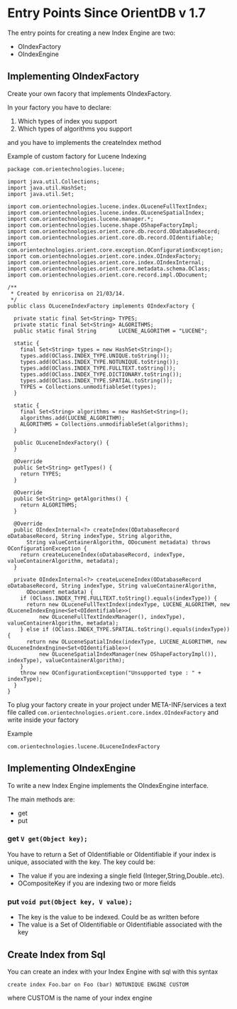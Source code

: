 # Entry Points Since OrientDB v 1.7

The entry points for creating a new Index Engine are two:

* OIndexFactory
* OIndexEngine

## Implementing OIndexFactory

Create your own facory that implements OIndexFactory.

In your factory you have to declare:

1. Which types of index you support
2. Which types of algorithms you support

and you have to implements the createIndex method

Example of custom factory for Lucene Indexing

```
package com.orientechnologies.lucene;

import java.util.Collections;
import java.util.HashSet;
import java.util.Set;

import com.orientechnologies.lucene.index.OLuceneFullTextIndex;
import com.orientechnologies.lucene.index.OLuceneSpatialIndex;
import com.orientechnologies.lucene.manager.*;
import com.orientechnologies.lucene.shape.OShapeFactoryImpl;
import com.orientechnologies.orient.core.db.record.ODatabaseRecord;
import com.orientechnologies.orient.core.db.record.OIdentifiable;
import com.orientechnologies.orient.core.exception.OConfigurationException;
import com.orientechnologies.orient.core.index.OIndexFactory;
import com.orientechnologies.orient.core.index.OIndexInternal;
import com.orientechnologies.orient.core.metadata.schema.OClass;
import com.orientechnologies.orient.core.record.impl.ODocument;

/**
 * Created by enricorisa on 21/03/14.
 */
public class OLuceneIndexFactory implements OIndexFactory {

  private static final Set<String> TYPES;
  private static final Set<String> ALGORITHMS;
  public static final String       LUCENE_ALGORITHM = "LUCENE";

  static {
    final Set<String> types = new HashSet<String>();
    types.add(OClass.INDEX_TYPE.UNIQUE.toString());
    types.add(OClass.INDEX_TYPE.NOTUNIQUE.toString());
    types.add(OClass.INDEX_TYPE.FULLTEXT.toString());
    types.add(OClass.INDEX_TYPE.DICTIONARY.toString());
    types.add(OClass.INDEX_TYPE.SPATIAL.toString());
    TYPES = Collections.unmodifiableSet(types);
  }

  static {
    final Set<String> algorithms = new HashSet<String>();
    algorithms.add(LUCENE_ALGORITHM);
    ALGORITHMS = Collections.unmodifiableSet(algorithms);
  }

  public OLuceneIndexFactory() {
  }

  @Override
  public Set<String> getTypes() {
    return TYPES;
  }

  @Override
  public Set<String> getAlgorithms() {
    return ALGORITHMS;
  }

  @Override
  public OIndexInternal<?> createIndex(ODatabaseRecord oDatabaseRecord, String indexType, String algorithm,
      String valueContainerAlgorithm, ODocument metadata) throws OConfigurationException {
    return createLuceneIndex(oDatabaseRecord, indexType, valueContainerAlgorithm, metadata);
  }

  private OIndexInternal<?> createLuceneIndex(ODatabaseRecord oDatabaseRecord, String indexType, String valueContainerAlgorithm,
      ODocument metadata) {
    if (OClass.INDEX_TYPE.FULLTEXT.toString().equals(indexType)) {
      return new OLuceneFullTextIndex(indexType, LUCENE_ALGORITHM, new OLuceneIndexEngine<Set<OIdentifiable>>(
          new OLuceneFullTextIndexManager(), indexType), valueContainerAlgorithm, metadata);
    } else if (OClass.INDEX_TYPE.SPATIAL.toString().equals(indexType)) {
      return new OLuceneSpatialIndex(indexType, LUCENE_ALGORITHM, new OLuceneIndexEngine<Set<OIdentifiable>>(
          new OLuceneSpatialIndexManager(new OShapeFactoryImpl()), indexType), valueContainerAlgorithm);
    }
    throw new OConfigurationException("Unsupported type : " + indexType);
  }
}
```

To plug your factory create in your project under META-INF/services a text file called `com.orientechnologies.orient.core.index.OIndexFactory` and write inside your factory

Example
```
com.orientechnologies.lucene.OLuceneIndexFactory
```


## Implementing OIndexEngine

To write a new Index Engine implements the OIndexEngine interface.

The main methods are:

* get
* put


### get `V get(Object key);`
You have to return a Set of OIdentifiable or OIdentifiable if your index is unique, associated with the key.
The key could be:
- The value if you are indexing a single field (Integer,String,Double..etc).
- OCompositeKey if you are indexing two or more fields


### put `void put(Object key, V value);`


* The key is the value to be indexed. Could be as written before
* The value is a Set of OIdentifiable or OIdentifiable associated with the key

## Create Index from Sql

You can create an index with your Index Engine with sql with this syntax
```
create index Foo.bar on Foo (bar) NOTUNIQUE ENGINE CUSTOM
```
where CUSTOM is the name of your index engine


